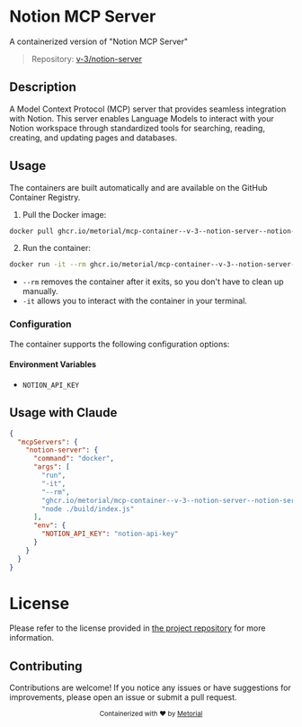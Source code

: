 
# Notion MCP Server

A containerized version of "Notion MCP Server"

> Repository: [v-3/notion-server](https://github.com/v-3/notion-server)

## Description

A Model Context Protocol (MCP) server that provides seamless integration with Notion. This server enables Language Models to interact with your Notion workspace through standardized tools for searching, reading, creating, and updating pages and databases.


## Usage

The containers are built automatically and are available on the GitHub Container Registry.

1. Pull the Docker image:

```bash
docker pull ghcr.io/metorial/mcp-container--v-3--notion-server--notion-server
```

2. Run the container:

```bash
docker run -it --rm ghcr.io/metorial/mcp-container--v-3--notion-server--notion-server 
```

- `--rm` removes the container after it exits, so you don't have to clean up manually.
- `-it` allows you to interact with the container in your terminal.


### Configuration

The container supports the following configuration options:




#### Environment Variables

- `NOTION_API_KEY`




## Usage with Claude

```json
{
  "mcpServers": {
    "notion-server": {
      "command": "docker",
      "args": [
        "run",
        "-it",
        "--rm",
        "ghcr.io/metorial/mcp-container--v-3--notion-server--notion-server",
        "node ./build/index.js"
      ],
      "env": {
        "NOTION_API_KEY": "notion-api-key"
      }
    }
  }
}
```

# License

Please refer to the license provided in [the project repository](https://github.com/v-3/notion-server) for more information.

## Contributing

Contributions are welcome! If you notice any issues or have suggestions for improvements, please open an issue or submit a pull request.

<div align="center">
  <sub>Containerized with ❤️ by <a href="https://metorial.com">Metorial</a></sub>
</div>
  